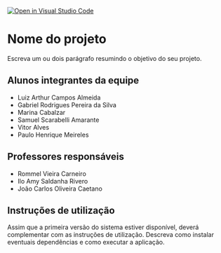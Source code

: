 [![Open in Visual Studio Code](https://classroom.github.com/assets/open-in-vscode-718a45dd9cf7e7f842a935f5ebbe5719a5e09af4491e668f4dbf3b35d5cca122.svg)](https://classroom.github.com/online_ide?assignment_repo_id=11926315&assignment_repo_type=AssignmentRepo)
# Nome do projeto

Escreva um ou dois parágrafo resumindo o objetivo do seu projeto.

## Alunos integrantes da equipe

* Luiz Arthur Campos Almeida
* Gabriel Rodrigues Pereira da Silva
* Marina Cabalzar
* Samuel Scarabelli Amarante
* Vitor Alves
* Paulo Henrique Meireles

## Professores responsáveis

* Rommel Vieira Carneiro
* Ilo Amy Saldanha Rivero
* João Carlos Oliveira Caetano

## Instruções de utilização

Assim que a primeira versão do sistema estiver disponível, deverá complementar com as instruções de utilização. Descreva como instalar eventuais dependências e como executar a aplicação.
